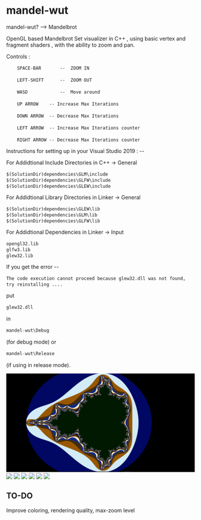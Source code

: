 # mandel-wut
mandel-wut? --> Mandelbrot

OpenGL based Mandelbrot Set visualizer in C++ , using basic vertex and fragment shaders , with the ability to zoom and pan.

Controls :
```
	SPACE-BAR   	--  ZOOM IN

	LEFT-SHIFT  	--  ZOOM OUT

	WASD	    	--  Move around

	UP ARROW	-- Increase Max Iterations 

	DOWN ARROW	-- Decrease Max Iterations

	LEFT ARROW	-- Increase Max Iterations counter

	RIGHT ARROW	-- Decrease Max Iterations counter
```



Instructions for setting up in your Visual Studio 2019 : -- 

For Addidtional Include Directories in C++ -> General

	$(SolutionDir)dependencies\GLM\include
	$(SolutionDir)dependencies\GLFW\include
	$(SolutionDir)dependencies\GLEW\include

For Addidtional Library Directories in Linker -> General

	$(SolutionDir)dependencies\GLEW\lib
	$(SolutionDir)dependencies\GLM\lib
	$(SolutionDir)dependencies\GLFW\lib

For Addidtional Dependencies in Linker -> Input

	opengl32.lib
	glfw3.lib
	glew32.lib


If you get the error -- 
```
The code execution cannot proceed because glew32.dll was not found, try reinstalling ....
``` 
put 

```python 
glew32.dll
``` 
in 
```python 
mandel-wut\Debug
``` 
(for debug mode) or 
```python 
mandel-wut\Release
``` 
(if using in release mode).

<img src = "https://github.com/mahir29/PONDEL/blob/master/Mandelbrot%20Set%20Visualiser/img/1.jpg" >
<img src = "/img/11.jpg" >
<img src = "/img/3.jpg" >
<img src = "/img/4.jpg" >
<img src = "/img/5.jpg" >
<img src = "/img/6.jpg" >
<img src = "/img/10.jpg" >


## TO-DO
Improve coloring, rendering quality, max-zoom level






